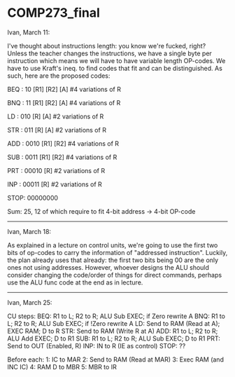 # COMP273_final  
Ivan, March 11:  

  I've thought about instructions length: you know we're fucked, right?  
  Unless the teacher changes the instructions, we have a single byte per instruction which means we will have to have variable length OP-codes.
  We have to use Kraft's ineq. to find codes that fit and can be distinguished.
  As such, here are the proposed codes:
  
  BEQ : 10 [R1] [R2] [A] #4 variations of R
  
  BNQ : 11 [R1] [R2] [A] #4 variations of R
  
  LD  : 010 [R] [A] #2 variations of R
  
  STR : 011 [R] [A] #2 variations of R
  
  ADD : 0010 [R1] [R2] #4 variations of R
  
  SUB : 0011 [R1] [R2] #4 variations of R
  
  PRT : 00010 [R] #2 variations of R
  
  INP : 00011 [R] #2 variations of R
  
  STOP: 00000000

  Sum: 25, 12 of which require to fit 4-bit address -> 4-bit OP-code

-------------------

Ivan, March 18:

  As explained in a lecture on control units, we're going to use the first two bits of op-codes to carry the information of "addressed instruction".
  Luckily, the plan already uses that already: the first two bits being 00 are the only ones not using addresses.
  However, whoever designs the ALU should consider changing the code/order of things for direct commands, perhaps use the ALU func code at the end as in lecture.

-------------------

Ivan, March 25:
  
  CU steps:
  BEQ: 
    R1 to L; R2 to R; ALU Sub EXEC; if Zero rewrite A
  BNQ:
    R1 to L; R2 to R; ALU Sub EXEC; if !Zero rewrite A
  LD:
    Send to RAM (Read at A); EXEC RAM; D to R
  STR:
    Send to RAM (Write R at A)
  ADD:
    R1 to L; R2 to R; ALU Add EXEC; D to R1
  SUB:
    R1 to L; R2 to R; ALU Sub EXEC; D to R1
  PRT:
    Send to OUT (Enabled, R)
  INP:
    IN to R (IE as control)
  STOP:
    ??

  Before each:
    1: IC to MAR
    2: Send to RAM (Read at MAR)
    3: Exec RAM (and INC IC)
    4: RAM D to MBR
    5: MBR to IR